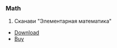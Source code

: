 ### Math
1. Сканави "Элементарная математика"
  * [Download](http://www.enu.kz/repository/repository2014/elementarnaya-matematika.pdf)
  * [Buy](http://www.ozon.ru/context/detail/id/8669872/)
